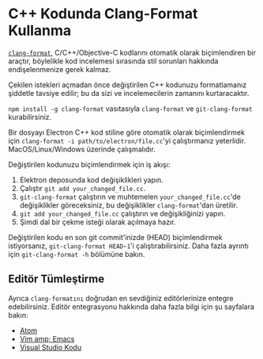 # C++ Kodunda Clang-Format Kullanma

[`clang-format`](http://clang.llvm.org/docs/ClangFormat.html), C/C++/Objective-C kodlarını otomatik olarak biçimlendiren bir araçtır, böylelikle kod incelemesi sırasında stil sorunları hakkında endişelenmenize gerek kalmaz.

Çekilen istekleri açmadan önce değiştirilen C++ kodunuzu formatlamanız şiddetle tavsiye edilir; bu da sizi ve incelemecilerin zamanını kurtaracaktır.

`npm install -g clang-format` vasıtasıyla `clang-format` ve `git-clang-format` kurabilirsiniz.

Bir dosyayı Electron C++ kod stiline göre otomatik olarak biçimlendirmek için `clang-format -i path/to/electron/file.cc`'yi çalıştırmanız yeterlidir. MacOS/Linux/Windows üzerinde çalışmalıdır.

Değiştirilen kodunuzu biçimlendirmek için iş akışı:

1. Elektron deposunda kod değişiklikleri yapın.
2. Çalıştır `git add your_changed_file.cc`.
3. `git-clang-format` çalıştırın ve muhtemelen `your_changed_file.cc`'de değişiklikler göreceksiniz, bu değişiklikler `clang-format`'dan üretilir.
4. `git add your_changed_file.cc` çalıştırın ve değişikliğinizi yapın.
5. Şimdi dal bir çekme isteği olarak açılmaya hazır.

Değiştirilen kodu en son git commit'inizde (HEAD) biçimlendirmek istiyorsanız, `git-clang-format HEAD~1`'i çalıştırabilirsiniz. Daha fazla ayrıntı için `git-clang-format -h` bölümüne bakın.

## Editör Tümleştirme

Ayrıca `clang-formatını` doğrudan en sevdiğiniz editörlerinize entegre edebilirsiniz. Editör entegrasyonu hakkında daha fazla bilgi için şu sayfalara bakın:

- [Atom](https://atom.io/packages/clang-format)
- [Vim amp; Emacs](http://clang.llvm.org/docs/ClangFormat.html#vim-integration)
- [Visual Studio Kodu](https://marketplace.visualstudio.com/items?itemName=xaver.clang-format)